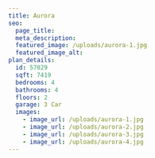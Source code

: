 ```yaml
---
title: Aurora
seo:
  page_title:
  meta_description:
  featured_image: /uploads/aurora-1.jpg
  featured_image_alt:
plan_details:
  id: 57029
  sqft: 7419
  bedrooms: 4
  bathrooms: 4
  floors: 2
  garage: 3 Car
  images:
    - image_url: /uploads/aurora-1.jpg
    - image_url: /uploads/aurora-2.jpg
    - image_url: /uploads/aurora-3.jpg
    - image_url: /uploads/aurora-4.jpg
---
```

